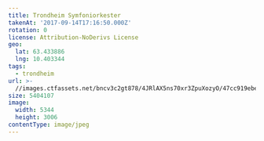 ```yaml
---
title: Trondheim Symfoniorkester
takenAt: '2017-09-14T17:16:50.000Z'
rotation: 0
license: Attribution-NoDerivs License
geo:
  lat: 63.433886
  lng: 10.403344
tags:
  - trondheim
url: >-
  //images.ctfassets.net/bncv3c2gt878/4JRlAX5ns70xr3ZpuXozyO/47cc919ebed33b93a64c8b32ed3c1673/trondheim-symfoniorkester_37060615320_o
size: 5404107
image:
  width: 5344
  height: 3006
contentType: image/jpeg
---
```


